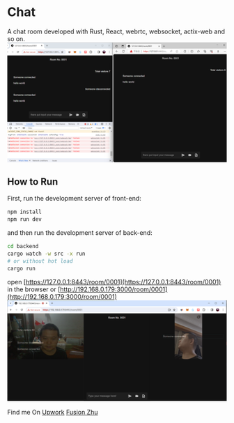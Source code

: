 # Chat 
A chat room developed with Rust, React, webrtc, websocket, actix-web and so on.
![rust chat](./doc/img/rust_chat.png)
## How to Run

First, run the development server of front-end:

```bash
npm install
npm run dev
``` 
and then run the development server of back-end:

```bash 
cd backend
cargo watch -w src -x run 
# or without hot load
cargo run 
``` 
open [https://127.0.0.1:8443/room/0001](https://127.0.0.1:8443/room/0001) in the browser 
or [http://192.168.0.179:3000/room/0001](http://192.168.0.179:3000/room/0001) 
![video call](./doc/img/video_call.png)  

Find me On [Upwork](https://www.upwork.com/signup/create-account/client_contact_freelancer?ciphertext=~017ecd3894e805207c&BYOC) 
[Fusion Zhu](https://www.upwork.com/freelancers/huanqingzhu)  

